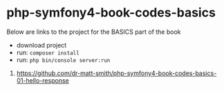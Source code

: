 # php-symfony4-book-codes-basics


Below are links to the project for the BASICS part of the book

- download project
- run: `composer install`
- run: `php bin/console server:run`

1. https://github.com/dr-matt-smith/php-symfony4-book-codes-basics-01-hello-response


